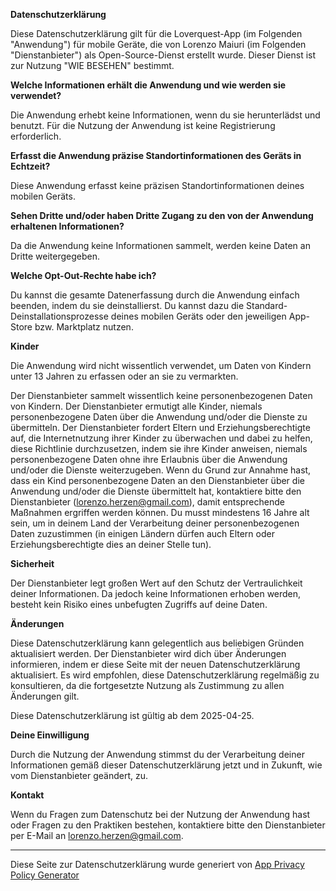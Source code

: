 **Datenschutzerklärung**

Diese Datenschutzerklärung gilt für die Loverquest-App (im Folgenden "Anwendung") für mobile Geräte, die von Lorenzo Maiuri (im Folgenden "Dienstanbieter") als Open-Source-Dienst erstellt wurde. Dieser Dienst ist zur Nutzung "WIE BESEHEN" bestimmt.

**Welche Informationen erhält die Anwendung und wie werden sie verwendet?**

Die Anwendung erhebt keine Informationen, wenn du sie herunterlädst und benutzt. Für die Nutzung der Anwendung ist keine Registrierung erforderlich.

**Erfasst die Anwendung präzise Standortinformationen des Geräts in Echtzeit?**

Diese Anwendung erfasst keine präzisen Standortinformationen deines mobilen Geräts.

**Sehen Dritte und/oder haben Dritte Zugang zu den von der Anwendung erhaltenen Informationen?**

Da die Anwendung keine Informationen sammelt, werden keine Daten an Dritte weitergegeben.

**Welche Opt-Out-Rechte habe ich?**

Du kannst die gesamte Datenerfassung durch die Anwendung einfach beenden, indem du sie deinstallierst. Du kannst dazu die Standard-Deinstallationsprozesse deines mobilen Geräts oder den jeweiligen App-Store bzw. Marktplatz nutzen.

**Kinder**

Die Anwendung wird nicht wissentlich verwendet, um Daten von Kindern unter 13 Jahren zu erfassen oder an sie zu vermarkten.

Der Dienstanbieter sammelt wissentlich keine personenbezogenen Daten von Kindern. Der Dienstanbieter ermutigt alle Kinder, niemals personenbezogene Daten über die Anwendung und/oder die Dienste zu übermitteln. Der Dienstanbieter fordert Eltern und Erziehungsberechtigte auf, die Internetnutzung ihrer Kinder zu überwachen und dabei zu helfen, diese Richtlinie durchzusetzen, indem sie ihre Kinder anweisen, niemals personenbezogene Daten ohne ihre Erlaubnis über die Anwendung und/oder die Dienste weiterzugeben. Wenn du Grund zur Annahme hast, dass ein Kind personenbezogene Daten an den Dienstanbieter über die Anwendung und/oder die Dienste übermittelt hat, kontaktiere bitte den Dienstanbieter (lorenzo.herzen@gmail.com), damit entsprechende Maßnahmen ergriffen werden können. Du musst mindestens 16 Jahre alt sein, um in deinem Land der Verarbeitung deiner personenbezogenen Daten zuzustimmen (in einigen Ländern dürfen auch Eltern oder Erziehungsberechtigte dies an deiner Stelle tun).

**Sicherheit**

Der Dienstanbieter legt großen Wert auf den Schutz der Vertraulichkeit deiner Informationen. Da jedoch keine Informationen erhoben werden, besteht kein Risiko eines unbefugten Zugriffs auf deine Daten.

**Änderungen**

Diese Datenschutzerklärung kann gelegentlich aus beliebigen Gründen aktualisiert werden. Der Dienstanbieter wird dich über Änderungen informieren, indem er diese Seite mit der neuen Datenschutzerklärung aktualisiert. Es wird empfohlen, diese Datenschutzerklärung regelmäßig zu konsultieren, da die fortgesetzte Nutzung als Zustimmung zu allen Änderungen gilt.

Diese Datenschutzerklärung ist gültig ab dem 2025-04-25.

**Deine Einwilligung**

Durch die Nutzung der Anwendung stimmst du der Verarbeitung deiner Informationen gemäß dieser Datenschutzerklärung jetzt und in Zukunft, wie vom Dienstanbieter geändert, zu.

**Kontakt**

Wenn du Fragen zum Datenschutz bei der Nutzung der Anwendung hast oder Fragen zu den Praktiken bestehen, kontaktiere bitte den Dienstanbieter per E-Mail an lorenzo.herzen@gmail.com.

* * *

Diese Seite zur Datenschutzerklärung wurde generiert von [App Privacy Policy Generator](https://app-privacy-policy-generator.nisrulz.com/)
